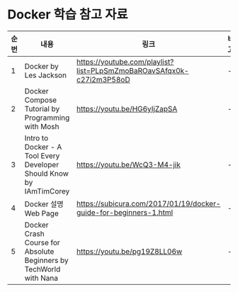 # Docker 학습 참고 자료

| 순번 | 내용 | 링크 | 비고 |
| ---| --- | --- | --- |
| 1 | Docker by Les Jackson | https://youtube.com/playlist?list=PLpSmZmoBaROavSAfqx0k-c27i2m3P58oD | - |
| 2 | Docker Compose Tutorial by Programming with Mosh | https://youtu.be/HG6yIjZapSA | - |
| 3 |Intro to Docker - A Tool Every Developer Should Know by IAmTimCorey | https://youtu.be/WcQ3-M4-jik | - |
| 4 | Docker 설명 Web Page | https://subicura.com/2017/01/19/docker-guide-for-beginners-1.html | - |
| 5 | Docker Crash Course for Absolute Beginners by TechWorld with Nana | https://youtu.be/pg19Z8LL06w | - |